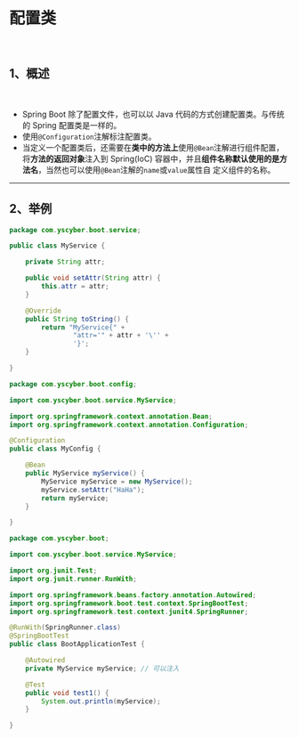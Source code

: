 # 配置类

<br/>

## 1、概述

<br/>

- Spring Boot 除了配置文件，也可以以 Java 代码的方式创建配置类。与传统的 Spring 配置类是一样的。
- 使用`@Configuration`注解标注配置类。
- 当定义一个配置类后，还需要在**类中的方法上**使用`@Bean`注解进行组件配置，将**方法的返回对象**注入到 Spring(IoC) 容器中，并且**组件名称默认使用的是方法名**，当然也可以使用`@Bean`注解的`name`或`value`属性自
  定义组件的名称。 

---

## 2、举例



```java
package com.yscyber.boot.service;

public class MyService {

    private String attr;

    public void setAttr(String attr) {
        this.attr = attr;
    }

    @Override
    public String toString() {
        return "MyService{" +
                "attr='" + attr + '\'' +
                '}';
    }

}
```



```java
package com.yscyber.boot.config;

import com.yscyber.boot.service.MyService;

import org.springframework.context.annotation.Bean;
import org.springframework.context.annotation.Configuration;

@Configuration
public class MyConfig {

    @Bean
    public MyService myService() {
        MyService myService = new MyService();
        myService.setAttr("HaHa");
        return myService;
    }

}
```



```java
package com.yscyber.boot;

import com.yscyber.boot.service.MyService;

import org.junit.Test;
import org.junit.runner.RunWith;

import org.springframework.beans.factory.annotation.Autowired;
import org.springframework.boot.test.context.SpringBootTest;
import org.springframework.test.context.junit4.SpringRunner;

@RunWith(SpringRunner.class)
@SpringBootTest
public class BootApplicationTest {

    @Autowired
    private MyService myService; // 可以注入

    @Test
    public void test1() {
        System.out.println(myService);
    }

}
```